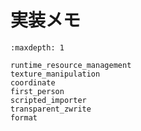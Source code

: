 # 実装メモ

```{toctree}
:maxdepth: 1

runtime_resource_management
texture_manipulation
coordinate
first_person
scripted_importer
transparent_zwrite
format
```
